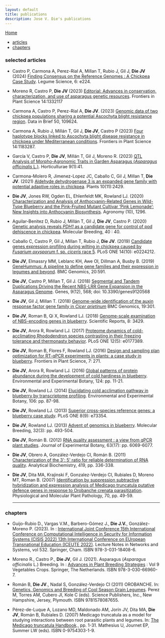 ```yaml
---
layout: default
title: publications
description: Jose V. Die's publications
---
```

[Home](../index.html)
  
<div class="navbar">
    <div class="navbar-inner">
        <ul class="nav">
            <li><a href="#articles">articles</a></li>
            <li><a href="#chapters">chapters</a></li>
        </ul>
    </div>
</div>

  
### <a name="articles"></a>selected articles
  
+ Castro P, Carmona A, Perez-Rial A, Millan T, Rubio J, Gil J, **Die JV** (2024) [Finding Consensus on the Reference Genomes : A Chickpea Case Study](https://onlinelibrary.wiley.com/doi/epdf/10.1002/leg3.224). Legume Science, 6: e224.
  
+ Moreno R, Castro P, **Die JV** (2023) [Editorial: Advances in conservation, characterization, and use of asparagus genetic resources](https://www.frontiersin.org/articles/10.3389/fpls.2023.1332117/full). Frontiers in Plant Science 14:1332117  
  
+ Carmona A, Castro P, Perez-Rial A, **Die JV**. (2023) [Genomic data of two chickpea populations sharing a potential Ascochyta blight resistance region](https://www.sciencedirect.com/science/article/pii/S2352340923007096?via%3Dihub). Data in Brief  50, 109624.
  
+ Carmona A, Rubio J, Millán T, Gil J, **Die JV**, Castro P (2023) [Four haplotype blocks linked to Ascochyta blight disease resistance in chickpea under Mediterranean conditions](https://www.frontiersin.org/articles/10.3389/fpls.2023.1183287/full). Frontiers in Plant Science 14:1183287.  
  
+ García V, Castro P, **Die JV**, Millán T, Gil J, Moreno R. (2023) [QTL Analysis of Morpho-Agronomic Traits in Garden Asparagus (*Asparagus officinalis* L.)](https://www.mdpi.com/2311-7524/9/1/41). Horticulturae 9(1):41.   
  
+ Carmona-Molero R, Jimenez-Lopez JC, Caballo C, Gil J, Millan T, **Die JV**. (2021) [Aldehyde dehydrogenase 3 is an expanded gene family with potential adaptive roles in chickpea](https://www.mdpi.com/2223-7747/10/11/2429/htm). Plants 10(11):2429.   
  
+ **Die JV**, Jones RW, Ogden EL, Ehlenfeldt MK, Rowland LJ. (2020) [Characterization and Analysis of Anthocyanin-Related Genes in Wild-Type Blueberry and the Pink-Fruited Mutant Cultivar ‘Pink Lemonade’: New Insights into Anthocyanin Biosynthesis](https://www.mdpi.com/2073-4395/10/9/1296/htm). Agronomy (10), 1296.  
  
+ Aguilar-Benitez D, Rubio J, Millán T, Gil J, **Die JV**, Castro P. (2020) [Genetic analysis reveals *PDH1* as a candidate gene for control of pod dehiscence in chickpea](https://link.springer.com/epdf/10.1007/s11032-020-01117-9?author_access_token=kj91XVl30_gEexDsIHyKkfe4RwlQNchNByi7wbcMAY4lpF-c0Q1tdLQjW1zgds35WKni1yFSCphvGLRCfcGDNYtfOKc_nZsf9S3X4OxWtglTKZierVWvgZUZqqvHPVVf8b-ianAk0KKOm2de7tuK8A%3D%3D). Molecular Breeding, 40 : 40. 
  
   
+ Caballo C, Castro P, Gil J, Millan T, Rubio J, **Die JV**. (2019) [Candidate genes expression profiling during wilting in chickpea caused by *Fusarium oxysporum* f. sp. *ciceris* race 5](https://www.ncbi.nlm.nih.gov/pubmed/?term=Candidate+genes+expression+profiling+during+wilting+in+chickpea+caused+by+Fusarium+oxysporum+f.+sp.+ciceris+race+5). PLoS ONE 14(10): e0224212.    
  
+ **Die JV**, Elmassry MM, Leblanc KH, Awe OI, Dillman A, Busby B. (2019) [GeneHummus: A pipeline to define gene families and their expression in legumes and beyond](https://bmcgenomics.biomedcentral.com/articles/10.1186/s12864-019-5952-2). BMC Genomics, 20:591.    
  
+ **Die JV**, Castro P, Millan T, Gil J. (2018) [Segmental and Tandem Duplications Driving the Recent NBS-LRR Gene Expansion in the Asparagus Genome](https://www.mdpi.com/2073-4425/9/12/568/htm). Genes, 9(12), 568; doi: 10.3390/genes9120568    

+ **Die JV**, Gil J, Millan T. (2018) [Genome-wide identification of the auxin response factor gene family in *Cicer arietinum*](https://bmcgenomics.biomedcentral.com/articles/10.1186/s12864-018-4695-9) BMC Genomics, 19:301.

+ **Die JV**, Roman B, Qi X, Rowland LJ. (2018) [Genome-scale examination of NBS-encoding genes in blueberry](https://www.nature.com/articles/s41598-018-21738-7). Scientific Reports, 8: 3429.   

+ **Die JV**, Arora R, Rowland LJ. (2017) [Proteome dynamics of cold-acclimating Rhododendron species contrasting in their freezing tolerance and thermonasty behavior](https://www.ncbi.nlm.nih.gov/pubmed/?term=Proteome%20dynamics%20of%20cold-acclimating%20Rhododendron%20species%20contrasting%20in%20their%20freezing%20tolerance%20and%20thermonasty%20behavior). PLoS ONE 12(5): e0177389.  

+ **Die JV**, Roman B, Flores F, Rowland LJ. (2016) [Design and sampling plan optimization for RT-qPCR experiments in plants: a case study in blueberry](https://www.ncbi.nlm.nih.gov/pubmed/27014296). Frontiers in Plant Science, 7: 271.   
  
+ **Die JV**, Arora R, Rowland LJ. (2016) [Global patterns of protein abundance during the development of cold hardiness in blueberry](http://www.sciencedirect.com/science/article/pii/S0098847215300460). Environmental and Experimental Botany, 124: pp. 11-21. 
  
+ **Die JV**, Rowland LJ. (2014) [Elucidating cold acclimation pathway in blueberry by transcriptome profiling](http://www.sciencedirect.com/science/article/pii/S0098847213002281). Environmental and Experimental Botany, 106: pp. 87-98. 
  
+ **Die JV**, Rowland LJ. (2013) [Superior cross-species reference genes: a blueberry case study](https://www.ncbi.nlm.nih.gov/pmc/articles/PMC3776805/). PLoS ONE 8(9): e73354.   
  
+ **Die JV**, Rowland LJ. (2013) [Advent of genomics in blueberry](https://link.springer.com/article/10.1007/s11032-013-9893-1). Molecular Breeding, 32(3): pp. 493-504. 
  
+ **Die JV**, Román B. (2012) [RNA quality assessment : a view from qPCR plant studies](https://www.ncbi.nlm.nih.gov/pubmed/23045609). Journal of Experimental Botany, 63(17): pp. 6069-6077. 
  
+ **Die JV**, Obrero A, González-Verdejo CI, Román B. (2011) [Characterization of the 3': 5' ratio for reliable determination of RNA quality](https://www.ncbi.nlm.nih.gov/pubmed/21889484). Analytical Biochemistry, 419, pp. 336-338. 
  
+ **Die JV**, Dita MA, Krajinski F, Gonzalez-Verdejo CI, Rubiales D, Moreno MT, Roman B. (2007) [Identification by suppression subtractive hybridization and expression analysis of Medicago truncatula putative defence genes in response to Orobanche crenata parasitization](http://www.sciencedirect.com/science/article/pii/S0885576507000525). Physiological and Molecular Plant Pathology, 70, pp. 49-59.   
  
  ---   
    
### <a name="chapters"></a>chapters
+ Guijo-Rubio D., Vargas V.M., Barbero-Gómez J., **Die J.V.**, González-Moreno P. (2023). In : [International Joint Conference 15th International Conference on Computational Intelligence in Security for Information Systems (CISIS 2022) 13th International Conference on EUropean Transnational Education (ICEUTE 2022)](https://link.springer.com/chapter/10.1007/978-3-031-18409-3_23). Lecture Notes in Networks and Systems, vol 532. Springer, Cham. ISBN 978-3-031-18408-6.  
  
+ Moreno R., Castro P., **Die JV**, Gil J. (2021). Asparagus (*Asparagus officinalis* L.) Breeding. In : [Advances in Plant Breeding Strategies](https://www.springer.com/gp/book/9783030669607#aboutBook) : Vol 9 Vegetables Crops. Springer, The Netherlands. ISBN 978-3-030-66960-7.  
  
+ Román B, **Die JV**., Nadal S, González-Verdejo CI (2011) OROBANCHE. In: [Genetics, Genomics and Breeding of Cool Season Grain Legumes](https://www.crcpress.com/Genetics-Genomics-and-Breeding-of-Cool-Season-Grain-Legumes/de-la-Vega-Torres-Cubero-Kole/p/book/9781578087655). Perez M, Torres AM, Cubero JI, Kole C (eds). Science Publishers, Inc., New Hampshire, Jersey, Plymouth. ISBN 9781578087655. 
  
+ Pérez-de-Luque A, Lozano MD, Maldonado AM, Jorín JV, Dita MA, **Die JV**, Román B, Rubiales D. (2007) Medicago truncatula as a model for studying interactions between root parasitic plants and legumes. In: [The Medicago truncatula Handbook](https://www.noble.org/medicago-handbook/)., pp. 1-31. Mathesius U, Journet EP, Summer LW (eds). ISBN 0-9754303-1-9. 
